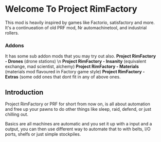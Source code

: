 # Welcome To Project RimFactory

This mod is heavily inspired by games like Factorio, satisfactory and more.
It's a continueation of old PRF mod, Nr automachinetool, and industrial rollers.

### Addons
It has some sub addon mods that you may try out also.
**Project RimFactory - Drones** (drone stations) \n
**Project RimFactory - Insanity** (equivalent exchange, mad scientist, alchemy)
**Project RimFactory - Materials** (materials mod flavoured in Factory game style)
**Project RimFactory - Extras** (some odd ones that dont fit in any of above ones.

## Introduction
Project RimFactory or PRF for short from now on, is all about automation and free up your pawns to do other things like sleep, raid, defend, or just chilling out.

Basics are all machines are automatic and you set it up with a input and a output, you can then use different way to automate that to with belts, I/O ports, shelfs or just simple stockpiles.
